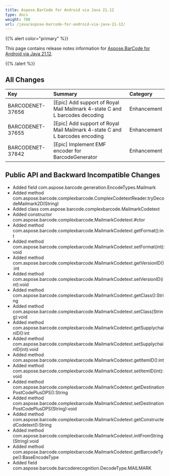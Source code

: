```yaml
---
title: Aspose.BarCode for Android via Java 21.12
type: docs
weight: 780
url: /java/aspose-barcode-for-android-via-java-21-12/
---
```


{{% alert color="primary" %}} 

This page contains release notes information for [Aspose.BarCode for Android via Java 21.12](https://downloads.aspose.com/barcode/androidjava/new-releases/aspose.barcode-for-android-via-java-21.12/).

{{% /alert %}} 
## **All Changes**

|**Key**|**Summary**|**Category**|
| :- | :- | :- |
|BARCODENET-37656|[Epic] Add support of Royal Mail Mailmark 4-state C and L barcodes decoding|Enhancement|
|BARCODENET-37655|[Epic] Add support of Royal Mail Mailmark 4-state C and L barcodes encoding|Enhancement|
|BARCODENET-37842|[Epic] Implement EMF encoder for BarcodeGenerator|Enhancement|

## **Public API and Backward Incompatible Changes**

- Added field com.aspose.barcode.generation.EncodeTypes.Mailmark
- Added method com.aspose.barcode.complexbarcode.ComplexCodetextReader.tryDecodeMailmark2D(String)
- Added class com.aspose.barcode.complexbarcode.MailmarkCodetext
- Added constructor com.aspose.barcode.complexbarcode.MailmarkCodetext.#ctor
- Added method com.aspose.barcode.complexbarcode.MailmarkCodetext.getFormat():int
- Added method com.aspose.barcode.complexbarcode.MailmarkCodetext.setFormat(int):void
- Added method com.aspose.barcode.complexbarcode.MailmarkCodetext.getVersionID():int
- Added method com.aspose.barcode.complexbarcode.MailmarkCodetext.setVersionID(int):void
- Added method com.aspose.barcode.complexbarcode.MailmarkCodetext.getClass():String
- Added method com.aspose.barcode.complexbarcode.MailmarkCodetext.setClass(String):void
- Added method com.aspose.barcode.complexbarcode.MailmarkCodetext.getSupplychainID():int
- Added method com.aspose.barcode.complexbarcode.MailmarkCodetext.setSupplychainID(int):void
- Added method com.aspose.barcode.complexbarcode.MailmarkCodetext.getItemID():int
- Added method com.aspose.barcode.complexbarcode.MailmarkCodetext.setItemID(int):void
- Added method com.aspose.barcode.complexbarcode.MailmarkCodetext.getDestinationPostCodePlusDPS():String
- Added method com.aspose.barcode.complexbarcode.MailmarkCodetext.setDestinationPostCodePlusDPS(String):void
- Added method com.aspose.barcode.complexbarcode.MailmarkCodetext.getConstructedCodetext():String
- Added method com.aspose.barcode.complexbarcode.MailmarkCodetext.initFromString(String):void
- Added method com.aspose.barcode.complexbarcode.MailmarkCodetext.getBarcodeType():BaseEncodeType
- Added field com.aspose.barcode.barcoderecognition.DecodeType.MAILMARK

